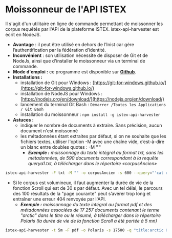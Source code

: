 # Moissonneur de l'API ISTEX

Il s'agit d'un utilitaire en ligne de commande permettant de moissonner les corpus requêtés par l'API de la plateforme ISTEX. istex-api-harvester est écrit en NodeJS.

* **Avantage** : il peut être utilisé en dehors de l’Inist car gère l’authentification par la fédération d’identité.
* **Inconvénient** : son utilisation nécessite de disposer de Git et de NodeJs, ainsi que d'installer le moissonneur via un terminal de commande.
* **Mode d'emploi :** ce programme est disponible sur [**Github**](https://github.com/istex/istex-api-harvester).
* **Installations :**
  * installation de Git pour Windows : [https://git-for-windows.github.io/](https://git-for-windows.github.io/)
  * installation de NodeJS pour Windows : [https://nodejs.org/en/download/](https://nodejs.org/en/download/)
  * lancement du terminal Git Bash : `Démarrer /Toutes les Applications / Git Bash`
  * installation du moissonneur : `npm install -g istex-api-harvester`
* **Astuces :**
  * indiquer le nombre de documents à extraire. Sans précision, aucun document n'est moissonné
  * les métadonnées étant extraites par défaut, si on ne souhaite que les fichiers textes, utiliser l'option -M avec une chaîne vide, c’est-à-dire un blanc entre doubles quotes : -M **""**
    * _**Exemple :** moissonnage du texte intégral au format txt, sans les métadonnées, de 590 documents correspondant à la requête querya1.txt, à télécharger dans le répertoire «corpusAncien»_

```bash
istex-api-harvester -F txt -M "" -o corpusAncien -s 600 --query="'cat querya1.txt'"
```

* Si le corpus est volumineux, il faut augmenter la durée de vie de la fonction Scroll qui est de 30 s par défaut. Avec un tel délai, le parcours des 100 résultats de la "page courante" peut s’avérer trop long et entraîner une erreur 404 renvoyée par l'API.
  * _**Exemple :** moissonnage du texte intégral au format pdf et des métadonnées associées de 17 257 documents contenant le terme "arctic" dans le titre ou le résumé, à télécharger dans le répertoire Polaris \(la durée de vie de la fonction Scroll a été portée à 5 mn\)_

```bash
istex-api-harvester -t 5m -F pdf -o Polaris -s 17500 -q "title:arctic OR abstract:arctic"
```

